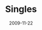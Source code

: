 ---
layout: message
category: message
series: "Typecast"
title: "Singles"
date: 2009-11-22
audio-description: "Being single can be a blessing. Brian Tome and a panel of single people discuss the nature of being single and what God says about it."
audio: "http://s3.amazonaws.com/crossroadsaudiomessages/Typecast2.mp3"
audio-title: "Singles"
audio-duration: "41&#58;16"
notes-description: "Being single can be a blessing. Brian Tome and a panel of single people discuss the nature of being single and what God says about it. "
notes: "http://www.crossroads.net/players/media/hq/SN_11_21-22_09.pdf "
notes-title: "Singles (Study Notes)"
program-description: "Being single can be a blessing. Brian Tome and a panel of single people discuss the nature of being single and what God says about it."
program: "http://www.crossroads.net/players/media/hq/11_21-22_09Program.pdf"
program-title: "Singles (Program)"
video-description: "Being single can be a blessing. Brian Tome and a panel of single people discuss the nature of being single and what God says about it."
video-title: "Singles"
video: "https://s3.amazonaws.com/crossroadsvideomessages/Typecast2.mp4"
---
